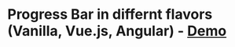 # Progress Bar in differnt flavors (Vanilla, Vue.js, Angular) - [Demo](https://progressbar-dc364.firebaseapp.com/)
